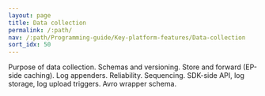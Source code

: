```yaml
---
layout: page
title: Data collection
permalink: /:path/
nav: /:path/Programming-guide/Key-platform-features/Data-collection
sort_idx: 50
---
```

Purpose of data collection. Schemas and versioning. Store and forward (EP-side caching). Log appenders. Reliability. Sequencing. SDK-side API, log storage, log upload triggers. Avro wrapper schema.
